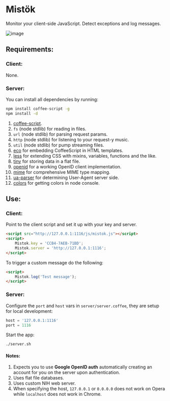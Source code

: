 # Mistök

Monitor your client-side JavaScript. Detect exceptions and log messages.

![image](https://raw.github.com/radekstepan/mistok/master/example.png)

## Requirements:

### Client:

None.

### Server:

You can install all dependencies by running:

```bash
npm install coffee-script -g
npm install -d
```

1. [coffee-script](http://coffeescript.org).
2. `fs` (node stdlib) for reading in files.
3. `url` (node stdlib) for parsing request params.
4. `http` (node stdlib) for listening to your request-y music.
5. `util` (node stdlib) for pump streaming files.
6. [eco](https://github.com/sstephenson/eco) for embedding CoffeeScript in HTML templates.
7. [less](http://http://lesscss.org) for extending CSS with mixins, variables, functions and the like.
8. [tiny](https://github.com/chjj/node-tiny) for storing data in a flat file.
9. [openid](https://github.com/havard/node-openid) for a working OpenID client implementation.
10. [mime](https://github.com/bentomas/node-mime) for comprehensive MIME type mapping.
11. [ua-parser](https://github.com/tobie/ua-parser) for determining User-Agent server side.
12. [colors](https://github.com/Marak/colors.js) for getting colors in node console.

## Use:

### Client:

Point to the client script and set it up with your key and server.

```html
<script src="http://127.0.0.1:1116/js/mistok.js"></script>
<script>
    Mistok.key = 'CCB4-7AEB-71BD';
    Mistok.server = 'http://127.0.0.1:1116';
</script>
```

To trigger a custom message do the following:

```html
<script>
    Mistok.log('Test message');
</script>
```

### Server:

Configure the `port` and `host` vars in `server/server.coffee`, they are setup for local development:

```javascript
host = '127.0.0.1:1116'
port = 1116
```

Start the app:

```bash
./server.sh
```

#### Notes:

1. Expects you to use **Google OpenID auth** automatically creating an account for you on the server upon authentication.
2. Uses flat file databases.
3. Uses custom NIH web server.
4. When specifying the host, `127.0.0.1` or `0.0.0.0` does not work on Opera while `localhost` does not work in Chrome.
